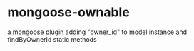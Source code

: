 mongoose-ownable
================

a mongoose plugin adding "owner_id" to model instance and findByOwnerId static methods
